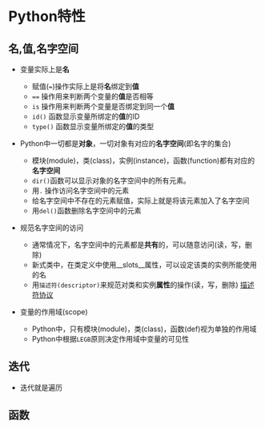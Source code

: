 # Python特性

## 名,值,名字空间

- 变量实际上是**名**
	+ 赋值(`=`)操作实际上是将**名**绑定到**值**
	+ `==` 操作用来判断两个变量的**值**是否相等
	+ `is` 操作用来判断两个变量是否绑定到同一个**值**
	+ `id()` 函数显示变量所绑定的**值**的ID
	+ `type()` 函数显示变量所绑定的**值**的类型

- Python中一切都是**对象**，一切对象有对应的**名字空间**(即名字的集合)
	+ 模块(module)，类(class)，实例(instance)，函数(function)都有对应的**名字空间**
	+ `dir()`函数可以显示对象的名字空间中的所有元素。
	+ 用`.` 操作访问名字空间中的元素
	+ 给名字空间中不存在的元素赋值，实际上就是将该元素加入了名字空间
	+ 用`del()`函数删除名字空间中的元素

- 规范名字空间的访问
	+ 通常情况下，名字空间中的元素都是**共有**的，可以随意访问(读，写，删除)
	+ 新式类中，在类定义中使用__slots__属性，可以设定该类的实例所能使用的名
	+ 用`描述符(descriptor)`来规范对类和实例**属性**的操作(读，写，删除) [描述符协议](descriptor.md#描述符协议)

- 变量的作用域(scope)
	+ Python中，只有模块(module)，类(class)，函数(def)视为单独的作用域
	+ Python中根据`LEGB`原则决定作用域中变量的可见性

## 迭代

- 迭代就是遍历 

## 函数



